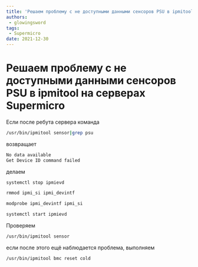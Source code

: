 ```yaml
---
title: 'Решаем проблему с не доступными данными сенсоров PSU в ipmitool на серверах Supermicro'
authors: 
 - glowingsword
tags:
 - Supermicro
date: 2021-12-30
---
```


# Решаем проблему с не доступными данными сенсоров PSU в ipmitool на серверах Supermicro

Если после ребута сервера команда 

```bash
/usr/bin/ipmitool sensor|grep psu
```

возвращает

```bash
No data available
Get Device ID command failed
```

делаем

```bash
systemctl stop ipmievd
```
```bash
rmmod ipmi_si ipmi_devintf
```
```bash
modprobe ipmi_devintf ipmi_si
```
```bash
systemctl start ipmievd
```

Проверяем

```bash
/usr/bin/ipmitool sensor
```

если после этого ещё наблюдается проблема, выполняем 

```bash
/usr/bin/ipmitool bmc reset cold
```
